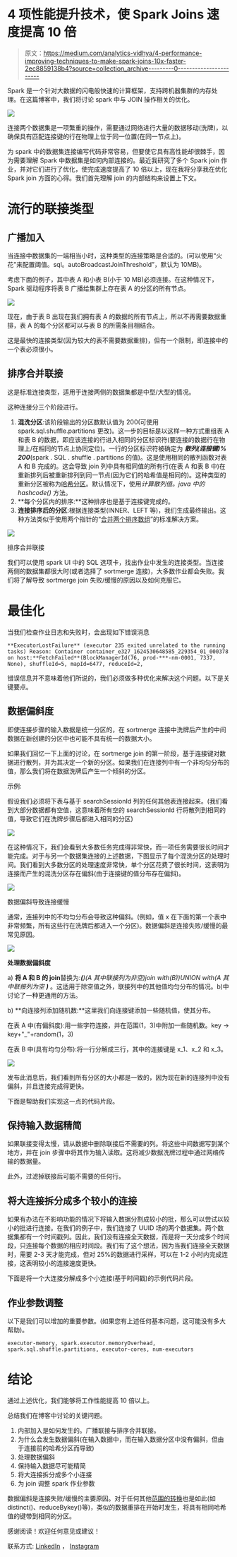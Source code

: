 # 4 项性能提升技术，使 Spark Joins 速度提高 10 倍

> 原文：<https://medium.com/analytics-vidhya/4-performance-improving-techniques-to-make-spark-joins-10x-faster-2ec8859138b4?source=collection_archive---------0----------------------->

Spark 是一个针对大数据的闪电般快速的计算框架，支持跨机器集群的内存处理。在这篇博客中，我们将讨论 spark 中与 JOIN 操作相关的优化。

![](img/9dddf8f2a51215088aeb8f83af2edb3e.png)

连接两个数据集是一项繁重的操作，需要通过网络进行大量的数据移动(洗牌)，以确保具有匹配连接键的行在物理上位于同一位置(在同一节点上)。

为 spark 中的数据集连接编写代码非常容易，但要使它具有高性能却很棘手，因为需要理解 Spark 中数据集是如何内部连接的。最近我研究了多个 Spark join 作业，并对它们进行了优化，使完成速度提高了 10 倍以上，现在我将分享我在优化 Spark join 方面的心得。我们首先理解 join 的内部结构来设置上下文。

# 流行的联接类型

## 广播加入

当连接中数据集的一端相当小时，这种类型的连接策略是合适的。(可以使用“火花”来配置阈值。sql。autoBroadcastJoinThreshold”，默认为 10MB)。

考虑下面的例子，其中表 A 和小表 B(小于 10 MB)必须连接。在这种情况下，Spark 驱动程序将表 B 广播给集群上存在表 A 的分区的所有节点。

![](img/43ad8dda611f92025091bfec490e76b0.png)

现在，由于表 B 出现在我们拥有表 A 的数据的所有节点上，所以不再需要数据重排，表 A 的每个分区都可以与表 B 的所需条目相结合。

这是最快的连接类型(因为较大的表不需要数据重排)，但有一个限制，即连接中的一个表必须很小。

## 排序合并联接

这是标准连接类型，适用于连接两侧的数据集都是中型/大型的情况。

这种连接分三个阶段进行。

1.  **混洗分区**:该阶段输出的分区数默认值为 200(可使用 spark.sql.shuffle.partitions 更改)。这一步的目标是以这样一种方式重组表 A 和表 B 的数据，即应该连接的行进入相同的分区标识符(要连接的数据行在物理上/在相同的节点上协同定位)。一行的分区标识符被确定为 ***散列(连接键)% 200***(spark . SQL . shuffle . partitions 的值)。这是使用相同的散列函数对表 A 和 B 完成的。这会导致 join 列中具有相同值的所有行(在表 A 和表 B 中)在重新排列后被重新排列到同一节点(因为它们的哈希值是相同的)。这种类型的重新分区被称为[哈希分区](https://jaceklaskowski.gitbooks.io/mastering-spark-sql/content/spark-sql-HashPartitioning.html)。默认情况下，使用*计算散列值。java 中的 hashcode()* 方法。
2.  **每个分区内的排序:**这种排序也是基于连接键完成的。
3.  **连接排序后的分区**:根据连接类型(INNER、LEFT 等)，我们生成最终输出。这种方法类似于使用两个指针的“[合并两个排序数组](https://www.baeldung.com/java-merge-sorted-arrays)”的标准解决方案。

![](img/5ae01bf90505b3288cdd26b5fd370294.png)

排序合并联接

我们可以使用 spark UI 中的 SQL 选项卡，找出作业中发生的连接类型。当连接两侧的数据集都很大时(或者选择了 sortmerge 连接)，大多数作业都会失败。我们将了解导致 sortmerge join 失败/缓慢的原因以及如何克服它。

# 最佳化

当我们检查作业日志和失败时，会出现如下错误消息

```
**ExecutorLostFailure** (executor 235 exited unrelated to the running tasks) Reason: Container container_e327_1624530648585_229354_01_000378 on host:**FetchFailed**(BlockManagerId(76, prod-***-nm-0001, 7337, None), shuffleId=5, mapId=6477, reduceId=2,
```

错误信息并不意味着他们所说的，我们必须做多种优化来解决这个问题。以下是关键要点。

## 数据偏斜度

即使连接步骤的输入数据是统一分区的，在 sortmerge 连接中洗牌后产生的中间数据在新创建的分区中也可能不具有统一的数据大小。

如果我们回忆一下上面的讨论，在 sortmerge join 的第一阶段，基于连接键对数据进行散列，并为其决定一个新的分区。如果我们在连接列中有一个非均匀分布的值，那么我们将在数据洗牌后产生一个倾斜的分区。

示例:

假设我们必须将下表与基于 searchSessionId 列的任何其他表连接起来。(我们看到大部分数据都有空值，这意味着所有空的 searchSessionId 行将散列到相同的值，导致它们在洗牌步骤后都进入相同的分区)

![](img/86a50490fffcffd8e07a3ec7b05bad75.png)

在这种情况下，我们会看到大多数任务完成得非常快，而一项任务需要很长时间才能完成。对于与另一个数据集连接的上述数据，下图显示了每个混洗分区的处理时间。我们看到大多数分区的处理速度非常快，单个分区花费了很长时间，这表明为连接而产生的混洗分区存在偏斜(由于连接键的值分布存在偏斜)。

![](img/b2d74843edd55fd3ad82c948d57b5503.png)

数据偏斜导致连接缓慢

通常，连接列中的不均匀分布会导致这种偏斜。(例如，值 x 在下面的第一个表中非常频繁，所有这些行在洗牌后都进入一个分区)。数据偏斜是连接失败/缓慢的最常见原因。

![](img/1ef5621697da2e2b951ec2d70b1543cf.png)

**处理数据偏斜度**

a) **将 A 和 B 的 join**替换为:***(****)(A 其中联接列为非空)join with(B))UNION with(A 其中联接列为空* ***)*** 。这适用于除空值之外，联接列中的其他值均匀分布的情况。b)中讨论了一种更通用的方法。

b) **向连接列添加随机数:**这里我们向连接键添加一些随机值，使其分布。

在表 A 中(有偏斜度):用一些字符连接，并在范围(1，3)中附加一些随机数。key -> key+"_"+random(1，3)

在表 B 中(具有均匀分布):将一行分解成三行，其中的连接键是 x_1、x_2 和 x_3。

![](img/b9289af60e68551bd7cc800c85167e80.png)

发布此消息后，我们看到所有分区的大小都是一致的，因为现在新的连接列中没有偏斜，并且连接完成得更快。

下面是帮助我们实现这一点的代码片段。

## 保持输入数据精简

如果联接变得太慢，请从数据中删除联接后不需要的列。将这些中间数据写到某个地方，并在 join 步骤中将其作为输入读取。这将减少数据洗牌过程中通过网络传输的数据量。

此外，过滤掉联接后可能不需要的任何行。

## 将大连接拆分成多个较小的连接

如果有办法在不影响功能的情况下将输入数据分割成较小的批，那么可以尝试以较小的批进行连接。在我们的例子中，我们连接了 UUID 场的两个数据集。两个数据集都有一个时间戳列。因此，我们没有连接全天数据，而是将一天分成多个时间段，只连接每个数据的相应时间段。我们有了这个想法，因为当我们连接全天数据时，需要 2-3 天才能完成，但对 25%的数据进行采样，可以在 1-2 小时内完成连接，这表明较小的连接速度更快。

下面是将一个大连接分解成多个小连接(基于时间戳)的示例代码片段。

## 作业参数调整

以下是我们可以增加的重要参数。(如果您有上述任何基本问题，这可能没有多大帮助)。

```
executor-memory, spark.executor.memoryOverhead, spark.sql.shuffle.partitions, executor-cores, num-executors
```

# **结论**

通过上述优化，我们能够将工作性能提高 10 倍以上。

总结我们在博客中讨论的关键问题。

1.  内部加入是如何发生的。广播联接与排序合并联接。
2.  为什么会发生数据偏斜(在输入数据中，而在输入数据分区中没有偏斜，但由于连接前的哈希分区而导致)
3.  处理数据偏斜
4.  保持输入数据尽可能精简
5.  将大连接拆分成多个小连接
6.  为 join 调整 spark 作业参数

数据偏斜是连接失败/缓慢的主要原因。对于任何其他[范围的转换](https://learning.oreilly.com/library/view/apache-spark-quick/9781789349108/0ee1a5e2-09d0-49f0-99f5-9dee8336258d.xhtml)也是如此(如 distinct()、reduceBykey()等)，类似的数据重排在开始时发生，将具有相同哈希值的键带到相同的分区。

感谢阅读！欢迎任何意见或建议！

联系方式: [LinkedIn](https://www.linkedin.com/in/suryakant-pandey/) ， [Instagram](https://www.instagram.com/pd.skant/)